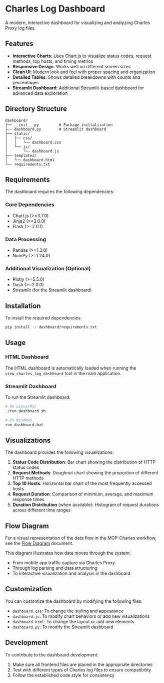 # Charles Log Dashboard

A modern, interactive dashboard for visualizing and analyzing Charles Proxy log files.

## Features

- **Interactive Charts**: Uses Chart.js to visualize status codes, request methods, top hosts, and timing metrics
- **Responsive Design**: Works well on different screen sizes
- **Clean UI**: Modern look and feel with proper spacing and organization
- **Detailed Tables**: Shows detailed breakdowns with counts and percentages
- **Streamlit Dashboard**: Additional Streamlit-based dashboard for advanced data exploration

## Directory Structure

```
dashboard/
├── __init__.py         # Package initialization
├── dashboard.py        # Streamlit dashboard
├── static/
│   ├── css/
│   │   └── dashboard.css
│   └── js/
│       └── dashboard.js
├── templates/
│   └── dashboard.html
└── requirements.txt
```

## Requirements

The dashboard requires the following dependencies:

### Core Dependencies
- Chart.js (>=3.7.0)
- Jinja2 (>=3.0.0)
- Flask (>=2.0.1)

### Data Processing
- Pandas (>=1.3.0)
- NumPy (>=1.24.0)

### Additional Visualization (Optional)
- Plotly (>=5.5.0)
- Dash (>=2.0.0)
- Streamlit (for the Streamlit dashboard)

## Installation

To install the required dependencies:

```bash
pip install -r dashboard/requirements.txt
```

## Usage

### HTML Dashboard

The HTML dashboard is automatically loaded when running the `view_charles_log_dashboard` tool in the main application.

### Streamlit Dashboard

To run the Streamlit dashboard:

```bash
# On Linux/Mac
./run_dashboard.sh

# On Windows
run_dashboard.bat
```

## Visualizations

The dashboard provides the following visualizations:

1. **Status Code Distribution**: Bar chart showing the distribution of HTTP status codes
2. **Request Methods**: Doughnut chart showing the proportion of different HTTP methods
3. **Top 10 Hosts**: Horizontal bar chart of the most frequently accessed hosts
4. **Request Duration**: Comparison of minimum, average, and maximum response times
5. **Duration Distribution** (when available): Histogram of request durations across different time ranges

## Flow Diagram

For a visual representation of the data flow in the MCP-Charles workflow, see the [Flow Diagram](flow_diagram.md) document.

This diagram illustrates how data moves through the system:
- From mobile app traffic capture via Charles Proxy
- Through log parsing and data structuring
- To interactive visualization and analysis in the dashboard

## Customization

You can customize the dashboard by modifying the following files:
- `dashboard.css`: To change the styling and appearance
- `dashboard.js`: To modify chart behaviors or add new visualizations
- `dashboard.html`: To change the layout or add new elements
- `dashboard.py`: To modify the Streamlit dashboard

## Development

To contribute to the dashboard development:

1. Make sure all frontend files are placed in the appropriate directories
2. Test with different types of Charles log files to ensure compatibility
3. Follow the established code style for consistency 